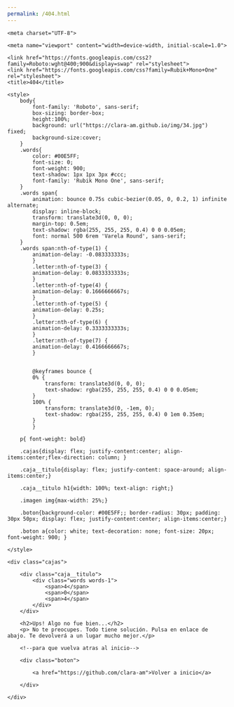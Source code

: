 ```yaml
---
permalink: /404.html
---
```

<!DOCTYPE html>

<html lang="en">

<head>

    <meta charset="UTF-8">

    <meta name="viewport" content="width=device-width, initial-scale=1.0">

    <link href="https://fonts.googleapis.com/css2?family=Roboto:wght@400;900&display=swap" rel="stylesheet">
    <link href="https://fonts.googleapis.com/css?family=Rubik+Mono+One" rel="stylesheet">
    <title>404</title>

    <style>
        body{
            font-family: 'Roboto', sans-serif;
            box-sizing: border-box;
            height:100%;
            background: url("https://clara-am.github.io/img/34.jpg") fixed;
            background-size:cover;
        }
        .words{
            color: #00E5FF; 
            font-size: 0; 
            font-weight: 900; 
            text-shadow: 1px 1px 3px #ccc;
            font-family: 'Rubik Mono One', sans-serif;
        }
        .words span{
            animation: bounce 0.75s cubic-bezier(0.05, 0, 0.2, 1) infinite alternate;
            display: inline-block;
            transform: translate3d(0, 0, 0);
            margin-top: 0.5em;
            text-shadow: rgba(255, 255, 255, 0.4) 0 0 0.05em;
            font: normal 500 6rem 'Varela Round', sans-serif;
        }
        .words span:nth-of-type(1) {
            animation-delay: -0.083333333s;
            }
            .letter:nth-of-type(3) {
            animation-delay: 0.0833333333s;
            }
            .letter:nth-of-type(4) {
            animation-delay: 0.1666666667s;
            }
            .letter:nth-of-type(5) {
            animation-delay: 0.25s;
            }
            .letter:nth-of-type(6) {
            animation-delay: 0.3333333333s;
            }
            .letter:nth-of-type(7) {
            animation-delay: 0.4166666667s;
            }


            @keyframes bounce {
            0% {
                transform: translate3d(0, 0, 0);
                text-shadow: rgba(255, 255, 255, 0.4) 0 0 0.05em;
            }
            100% {
                transform: translate3d(0, -1em, 0);
                text-shadow: rgba(255, 255, 255, 0.4) 0 1em 0.35em;
            }
            }

		p{ font-weight: bold}

        .cajas{display: flex; justify-content:center; align-items:center;flex-direction: column; }

        .caja__titulo{display: flex; justify-content: space-around; align-items:center;}

        .caja__titulo h1{width: 100%; text-align: right;}

        .imagen img{max-width: 25%;}

        .boton{background-color: #00E5FF;; border-radius: 30px; padding: 30px 50px; display: flex; justify-content:center; align-items:center;}

        .boton a{color: white; text-decoration: none; font-size: 20px; font-weight: 900; }

    </style>

</head>

<body>

    <div class="cajas">

        <div class="caja__titulo">
            <div class="words words-1">
                <span>4</span>
                <span>0</span>
                <span>4</span>
            </div>
        </div>

        <h2>Ups! Algo no fue bien...</h2>
		<p> No te preocupes. Todo tiene solución. Pulsa en enlace de abajo. Te devolverá a un lugar mucho mejor.</p>

        <!--para que vuelva atras al inicio-->

        <div class="boton">

            <a href="https://github.com/clara-am">Volver a inicio</a>

        </div>

    </div>

</body>

</html>
<!--“imagen: Freepik.com”. El ha sido diseñada usando imágenes de Freepik.com-->
